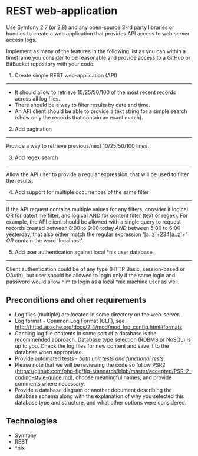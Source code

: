 REST web-application
====================

Use Symfony 2.7 (or 2.8) and any open-source 3-rd party libraries or bundles to create a web application that provides API access to web server access logs.

Implement as many of the features in the following list as you can within a timeframe you consider to be reasonable and provide access to a GitHub or BitBucket repository with your code.

1. Create simple REST web-application (API)
-------------------------------------------
* It should allow to retrieve 10/25/50/100 of the most recent records across all log files.
* There should be a way to filter results by date and time.
* An API client should be able to provide a text string for a simple search (show only the records that contain an exact match).

2. Add pagination
-----------------
Provide a way to retrieve previous/next 10/25/50/100 lines.

3. Add regex search
--------------------
Allow the API user to provide a regular expression, that will be used to filter the results.

4. Add support for multiple occurrences of the same filter
----------------------------------------------------------

If the API request contains multiple values for any filters, consider it logical OR for date/time filter, and logical AND for content filter (text or regex). For example, the API client should be allowed with a single query to request records created between 8:00 to 9:00 today *AND* between 5:00 to 6:00 yesterday, that also either match the regular expression '[a..z]+234[a..z]+' *OR* contain the word 'localhost'.

5. Add user authentication against local *nix user database
-----------------------------------------------------------
Client authentication could be of any type (HTTP Basic, session-based or OAuth), but user should be allowed to login only if the same login and password would allow him to login as a local *nix machine user as well.

Preconditions and oher requirements
-----------------------------------
* Log files (multiple) are located in some directory on the web-server.
* Log format - Common Log Format (CLF), see http://httpd.apache.org/docs/2.4/mod/mod_log_config.html#formats
* Caching log file contents in some sort of a database is the recommended approach. Database type selection (RDBMS or NoSQL) is up to you. Check the log files for new content and save it to the database when appropriate.
* Provide automated tests - *both unit tests and functional tests*.
* Please note that we will be reviewing the code so follow PSR2 (https://github.com/php-fig/fig-standards/blob/master/accepted/PSR-2-coding-style-guide.md), choose meaningful names, and provide comments where necessary.
* Provide a database diagram or another document describing the database schema along with the explanation of why you selected this database type and structure, and what other options were considered.

Technologies
------------
* Symfony
* REST
* *nix
